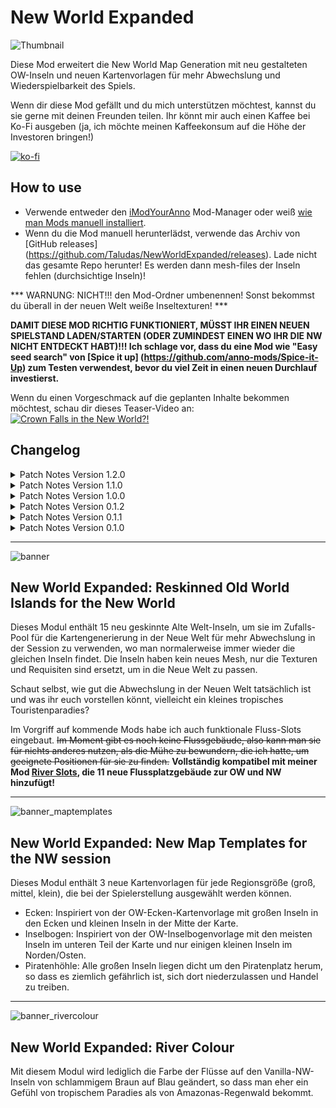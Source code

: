 # New World Expanded

![Thumbnail](https://user-images.githubusercontent.com/64583643/189413460-86d79429-272c-4c3a-b243-3733c109e044.png)

 Diese Mod erweitert die New World Map Generation mit neu gestalteten OW-Inseln und neuen Kartenvorlagen für mehr Abwechslung und Wiederspielbarkeit des Spiels.
 
 Wenn dir diese Mod gefällt und du mich unterstützen möchtest, kannst du sie gerne mit deinen Freunden teilen. Ihr könnt mir auch einen Kaffee bei Ko-Fi ausgeben (ja, ich möchte meinen Kaffeekonsum auf die Höhe der Investoren bringen!)

[![ko-fi](https://ko-fi.com/img/githubbutton_sm.svg)](https://ko-fi.com/W7W8L558T)

## How to use

- Verwende entweder den [iModYourAnno](https://github.com/anno-mods/iModYourAnno/releases) Mod-Manager oder weiß [wie man Mods manuell installiert](https://github.com/jakobharder/anno1800-mod-loader#mods).
- Wenn du die Mod manuell herunterlädst, verwende das Archiv von [GitHub releases] (https://github.com/Taludas/NewWorldExpanded/releases). Lade nicht das gesamte Repo herunter! Es werden dann mesh-files der Inseln fehlen (durchsichtige Inseln)!

*** WARNUNG: NICHT!!! den Mod-Ordner umbenennen! Sonst bekommst du überall in der neuen Welt weiße Inseltexturen! ***

**DAMIT DIESE MOD RICHTIG FUNKTIONIERT, MÜSST IHR EINEN NEUEN SPIELSTAND LADEN/STARTEN (ODER ZUMINDEST EINEN WO IHR DIE NW NICHT ENTDECKT HABT)!!! Ich schlage vor, dass du eine Mod wie "Easy seed search" von [Spice it up] (https://github.com/anno-mods/Spice-it-Up) zum Testen verwendest, bevor du viel Zeit in einen neuen Durchlauf investierst.**

Wenn du einen Vorgeschmack auf die geplanten Inhalte bekommen möchtest, schau dir dieses Teaser-Video an:
[![Crown Falls in the New World?!](https://user-images.githubusercontent.com/64583643/189425612-91673a91-7dad-4fa3-8a97-8a10d0888cd6.jpg)](https://youtu.be/wSqFEBe8ZmY)

## Changelog
<details>
    <summary>Patch Notes Version 1.2.0</summary>

* Aktualisierungen:
    - Die Mod wurde für eine bessere Nutzung mit iModYourAnno v0.5 angepasst, die standardmäßig verwendete Kartenvorlage ist jetzt "Corners". Das Problem mit der endlosen Ladeschleife bei mehreren Spielern aufgrund von fehlerhaften iMYA-Einstellungen wurde behoben. Unabhängig davon, was man in iMYA einstellt, erhält man nun immer eine der drei Kartenvorlagen.

</details>
<details>
    <summary>Patch Notes Version 1.1.0</summary>

* Aktualisierungen:
  - Aktualisierung der Mod, so dass nur noch ein Mod-Ordner anstelle der separaten Installationsverzeichnisse verwendet wird.

</details>
<details>
    <summary>Patch Notes Version 1.0.0</summary>

* Aktualisierungen:
  - Alle Inseldateien auf GU16 Version aktualisiert.
    - Vergrößerte Kartenvorlagen für GU16 hinzugefügt (neues Savegame erforderlich, alte Kartenvorlagen vergrößern sich nicht auf die neuen, sondern verwenden die alte Erweiterung)
    - muddy rivers mit neuen Inseln aus GU16 aktualisiert
    - Modularität durch iMYA vorbereitet, im Moment sind nur die Kartenvorlagen modular, wenn man die neuen Inseln deaktivieren will oder keine schlammigen Flüsse will, muss man die Assets-Datei jetzt manuell bearbeiten (die <Include> Tags mit der entsprechenden xml-Datei entfernen).

</details>
<details>
    <summary>Patch Notes Version 0.1.2</summary>

* Ein Fehler wurde behoben, bei dem einige Inseln nicht die neue Textur erhielten. Bitte ladet die neueste Version herunter und überschreibt den Download von v0.1.0!
* 
</details>
<details>
    <summary>Patch Notes Version 0.1.1</summary>

* HOTFIX: Ich habe vergessen, die wichtigste Datei von allen hinzuzufügen! Die Materialset-Texturdatei! Bitte ladet die neueste Version herunter und überschreibt den Download von v0.1.0!
* 
</details>
<details>
    <summary>Patch Notes Version 0.1.0</summary>

* Inseldateien hinzugefügt.
* Neu geskinnte OW-Inseln zum Zufalls-Pool hinzugefügt
* Neue Kartenvorlagen hinzugefügt
* Version mit blauen Flüssen in NW anstelle von schlammigen Flüssen hinzugefügt
</details>

-----

![banner](https://user-images.githubusercontent.com/64583643/189413451-f866f2cf-2e93-4c53-9e47-547e6d874627.png)
## New World Expanded: Reskinned Old World Islands for the New World
Dieses Modul enthält 15 neu geskinnte Alte Welt-Inseln, um sie im Zufalls-Pool für die Kartengenerierung in der Neue Welt für mehr Abwechslung in der Session zu verwenden, wo man normalerweise immer wieder die gleichen Inseln findet. Die Inseln haben kein neues Mesh, nur die Texturen und Requisiten sind ersetzt, um in die Neue Welt zu passen.

Schaut selbst, wie gut die Abwechslung in der Neuen Welt tatsächlich ist und was ihr euch vorstellen könnt, vielleicht ein kleines tropisches Touristenparadies?

Im Vorgriff auf kommende Mods habe ich auch funktionale Fluss-Slots eingebaut. ~~Im Moment gibt es noch keine Flussgebäude, also kann man sie für nichts anderes nutzen, als die Mühe zu bewundern, die ich hatte, um geeignete Positionen für sie zu finden.~~ **Vollständig kompatibel mit meiner Mod [River Slots](https://github.com/Taludas/RiverSlots), die 11 neue Flussplatzgebäude zur OW und NW hinzufügt!**

-----

![banner_maptemplates](https://user-images.githubusercontent.com/64583643/210533908-00429c86-5cb7-464f-8e04-d044400c6ca5.png)
## New World Expanded: New Map Templates for the NW session
Dieses Modul enthält 3 neue Kartenvorlagen für jede Regionsgröße (groß, mittel, klein), die bei der Spielerstellung ausgewählt werden können.
- Ecken: Inspiriert von der OW-Ecken-Kartenvorlage mit großen Inseln in den Ecken und kleinen Inseln in der Mitte der Karte.
- Inselbogen: Inspiriert von der OW-Inselbogenvorlage mit den meisten Inseln im unteren Teil der Karte und nur einigen kleinen Inseln im Norden/Osten.
- Piratenhöhle: Alle großen Inseln liegen dicht um den Piratenplatz herum, so dass es ziemlich gefährlich ist, sich dort niederzulassen und Handel zu treiben.

-----

![banner_rivercolour](https://user-images.githubusercontent.com/64583643/189413458-592e3a64-f896-42ed-a016-98c2d7551e0b.png)
## New World Expanded: River Colour
Mit diesem Modul wird lediglich die Farbe der Flüsse auf den Vanilla-NW-Inseln von schlammigem Braun auf Blau geändert, so dass man eher ein Gefühl von tropischem Paradies als von Amazonas-Regenwald bekommt.